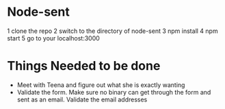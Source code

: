 # Node-sent
1 clone the repo
2 switch to the directory of node-sent
3 npm install
4 npm start
5 go to your localhost:3000

# Things Needed to be done
  - Meet with Teena and figure out what she is exactly wanting
  - Validate the form. Make sure no binary can get through the form and sent as an email. Validate the email addresses
